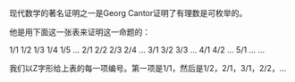 现代数学的著名证明之一是Georg Cantor证明了有理数是可枚举的。

他是用下面这一张表来证明这一命题的： 

1/1 1/2 1/3 1/4 1/5 … 2/1 2/2 2/3 2/4 … 3/1 3/2 3/3 … 4/1 4/2 … 5/1 … … 

我们以Z字形给上表的每一项编号。第一项是1/1，然后是1/2，2/1，3/1，2/2，…


